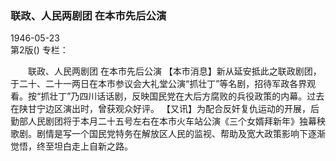 ### 联政、人民两剧团  在本市先后公演  

1946-05-23  
第2版()
专栏：

　　联政、人民两剧团
    在本市先后公演
    【本市消息】新从延安抵此之联政剧团，于二十、二十一两日在本市参议会大礼堂公演“抓壮丁”等名剧，招待军政各界观看。按“抓壮丁”乃四川话话剧，反映国民党在大后方腐败的兵役政策的内幕。过去在陕甘宁边区演出时，曾获观众好评。
    【又讯】为配合反奸复仇运动的开展，后勤部人民剧团将于本月二十五号左右在本市火车站公演《三个女婿拜新年》独幕秧歌剧。剧情是写一个国民党特务在解放区人民的监视、帮助及宽大政策影响下逐渐觉悟，终至坦白走上自新之路。  
